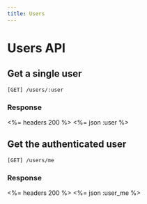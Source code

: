 ```yaml
---
title: Users
---
```


# Users API

## Get a single user

    [GET] /users/:user

### Response

<%= headers 200 %>
<%= json :user %>


## Get the authenticated user

	[GET] /users/me

### Response

<%= headers 200 %>
<%= json :user_me %>
